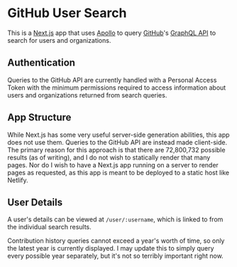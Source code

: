 # GitHub User Search

This is a [Next.js](https://nextjs.org) app that uses [Apollo](https://www.apollographql.com) to query [GitHub](https://github.com)'s [GraphQL API](https://docs.github.com/en/graphql/overview/explorer) to search for users and organizations.

## Authentication

Queries to the GitHub API are currently handled with a Personal Access Token with the minimum permissions required to access information about users and organizations returned from search queries.

## App Structure

While Next.js has some very useful server-side generation abilities, this app does not use them. Queries to the GitHub API are instead made client-side. The primary reason for this approach is that there are 72,800,732 possible results (as of writing), and I do not wish to statically render that many pages. Nor do I wish to have a Next.js app running on a server to render pages as requested, as this app is meant to be deployed to a static host like Netlify.

## User Details

A user's details can be viewed at `/user/:username`, which is linked to from the individual search results.

Contribution history queries cannot exceed a year's worth of time, so only the latest year is currently displayed. I may update this to simply query every possible year separately, but it's not so terribly important right now.